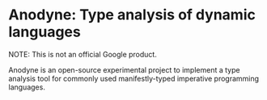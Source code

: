 # Anodyne: Type analysis of dynamic languages

NOTE: This is not an official Google product.

Anodyne is an open-source experimental project to implement a type analysis tool
for commonly used manifestly-typed imperative programming languages.

